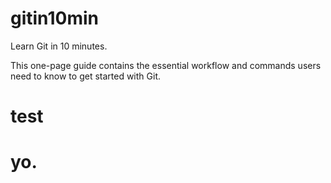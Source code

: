 gitin10min
==========

Learn Git in 10 minutes.

This one-page guide contains the essential workflow and commands users need to know to get started with Git.

<h1>test<h1>
yo.